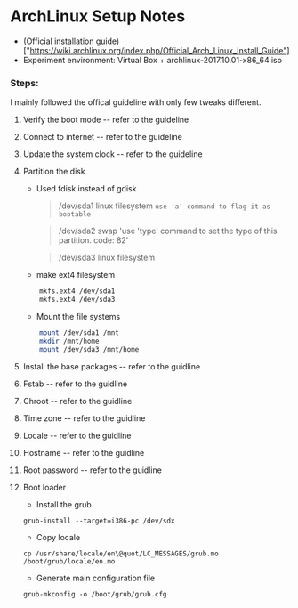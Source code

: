 # ArchLinux Setup Notes

- (Official installation guide)["https://wiki.archlinux.org/index.php/Official_Arch_Linux_Install_Guide"]
- Experiment environment: Virtual Box + archlinux-2017.10.01-x86_64.iso


### Steps:

I mainly followed the offical guideline with only few tweaks different.

1. Verify the boot mode -- refer to the guideline
2. Connect to internet -- refer to the guideline
3. Update the system clock -- refer to the guideline
4. Partition the disk
	- Used fdisk instead of gdisk
		>/dev/sda1   linux filesystem    `use 'a' command to flag it as bootable`

		>/dev/sda2 	 swap				  'use 'type' command to set the type of this partition. code: 82'
		
		>/dev/sda3    linux filesystem

	- make ext4 filesystem
	```bash
		mkfs.ext4 /dev/sda1
		mkfs.ext4 /dev/sda3
	```
	- Mount the file systems 
	```bash
		mount /dev/sda1 /mnt
		mkdir /mnt/home
		mount /dev/sda3 /mnt/home
	```
5. Install the base packages -- refer to the guidline
6. Fstab -- refer to the guidline
7. Chroot -- refer to the guidline
8. Time zone -- refer to the guidline
9. Locale -- refer to the guidline
10. Hostname -- refer to the guidline
11. Root password -- refer to the guidline
12. Boot loader
	- Install the grub
	```
	grub-install --target=i386-pc /dev/sdx
	```
	- Copy locale
	```
	cp /usr/share/locale/en\@quot/LC_MESSAGES/grub.mo /boot/grub/locale/en.mo
	```

	- Generate main configuration file
	```
	grub-mkconfig -o /boot/grub/grub.cfg
	```



